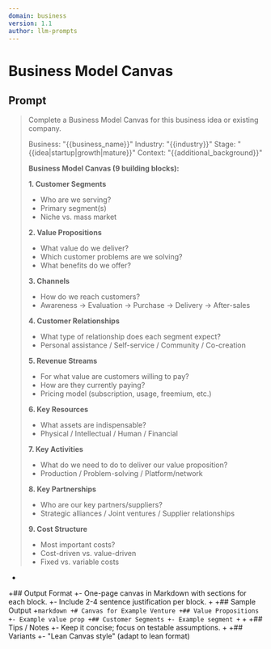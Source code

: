 ```yaml
---
domain: business
version: 1.1
author: llm-prompts
---
```


# Business Model Canvas

## Prompt
> Complete a Business Model Canvas for this business idea or existing company.
>
> Business: "{{business_name}}"
> Industry: "{{industry}}"
> Stage: "{{idea|startup|growth|mature}}"
> Context: "{{additional_background}}"
>
> **Business Model Canvas (9 building blocks):**
>
> **1. Customer Segments**
> - Who are we serving?
> - Primary segment(s)
> - Niche vs. mass market
> 
> **2. Value Propositions**
> - What value do we deliver?
> - Which customer problems are we solving?
> - What benefits do we offer?
> 
> **3. Channels**
> - How do we reach customers?
> - Awareness → Evaluation → Purchase → Delivery → After-sales
> 
> **4. Customer Relationships**
> - What type of relationship does each segment expect?
> - Personal assistance / Self-service / Community / Co-creation
> 
> **5. Revenue Streams**
> - For what value are customers willing to pay?
> - How are they currently paying?
> - Pricing model (subscription, usage, freemium, etc.)
> 
> **6. Key Resources**
> - What assets are indispensable?
> - Physical / Intellectual / Human / Financial
> 
> **7. Key Activities**
> - What do we need to do to deliver our value proposition?
> - Production / Problem-solving / Platform/network
> 
> **8. Key Partnerships**
> - Who are our key partners/suppliers?
> - Strategic alliances / Joint ventures / Supplier relationships
> 
> **9. Cost Structure**
> - Most important costs?
> - Cost-driven vs. value-driven
> - Fixed vs. variable costs
+
+## Output Format
+- One-page canvas in Markdown with sections for each block.
+- Include 2-4 sentence justification per block.
+
+## Sample Output
+```markdown
+# Canvas for Example Venture
+## Value Propositions
+- Example value prop
+## Customer Segments
+- Example segment
+```
+
+## Tips / Notes
+- Keep it concise; focus on testable assumptions.
+
+## Variants
+- "Lean Canvas style" (adapt to lean format)
